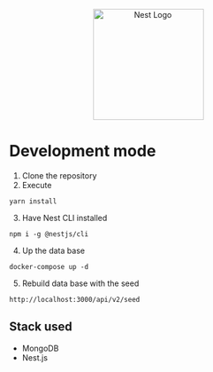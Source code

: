 <p align="center">
  <a href="http://nestjs.com/" target="blank"><img src="https://nestjs.com/img/logo-small.svg" width="200" alt="Nest Logo" /></a>
</p>

# Development mode

1. Clone the repository
2. Execute

```
yarn install
```

3. Have Nest CLI installed

```
npm i -g @nestjs/cli
```

4. Up the data base

```
docker-compose up -d
```

5. Rebuild data base with the seed

```
http://localhost:3000/api/v2/seed
```

## Stack used

- MongoDB
- Nest.js
